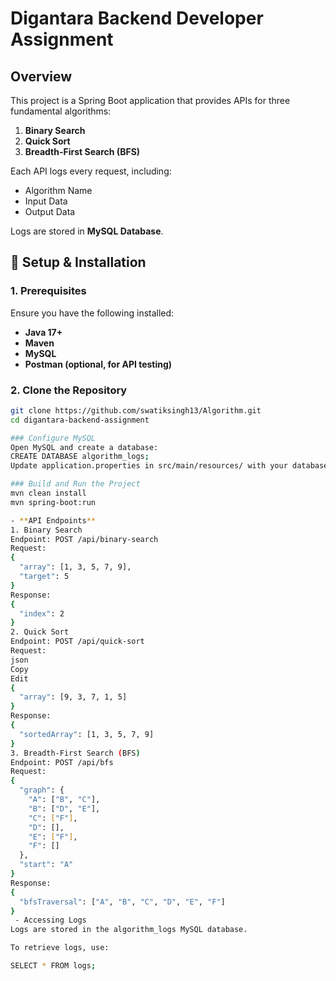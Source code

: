 # Digantara Backend Developer Assignment

## Overview
This project is a Spring Boot application that provides APIs for three fundamental algorithms:
1. **Binary Search**
2. **Quick Sort**
3. **Breadth-First Search (BFS)**

Each API logs every request, including:
- Algorithm Name
- Input Data
- Output Data

Logs are stored in **MySQL Database**.

## 🚀 Setup & Installation

### **1. Prerequisites**
Ensure you have the following installed:
- **Java 17+**
- **Maven**
- **MySQL**
- **Postman (optional, for API testing)**

### **2. Clone the Repository**
```sh
git clone https://github.com/swatiksingh13/Algorithm.git
cd digantara-backend-assignment

### Configure MySQL
Open MySQL and create a database:
CREATE DATABASE algorithm_logs;
Update application.properties in src/main/resources/ with your database credentials.

### Build and Run the Project
mvn clean install
mvn spring-boot:run

- **API Endpoints**
1. Binary Search
Endpoint: POST /api/binary-search
Request:
{
  "array": [1, 3, 5, 7, 9],
  "target": 5
}
Response:
{
  "index": 2
}
2. Quick Sort
Endpoint: POST /api/quick-sort
Request:
json
Copy
Edit
{
  "array": [9, 3, 7, 1, 5]
}
Response:
{
  "sortedArray": [1, 3, 5, 7, 9]
}
3. Breadth-First Search (BFS)
Endpoint: POST /api/bfs
Request:
{
  "graph": {
    "A": ["B", "C"],
    "B": ["D", "E"],
    "C": ["F"],
    "D": [],
    "E": ["F"],
    "F": []
  },
  "start": "A"
}
Response:
{
  "bfsTraversal": ["A", "B", "C", "D", "E", "F"]
}
 - Accessing Logs
Logs are stored in the algorithm_logs MySQL database.

To retrieve logs, use:

SELECT * FROM logs;

